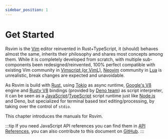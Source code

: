 ```yaml
---
sidebar_position: 1
---
```


# Get Started

Rsvim is the [Vim](https://www.vim.org/) editor reinvented in Rust+TypeScript, it (should) behaves almost the same, inherits their philosophy and shares most concepts among them. While it is completely developed from scratch, with multiple sub-components been redesigned/reinvented, 100% perfect compatible with existing Vim community in [Vimscript (or VimL)](https://en.wikipedia.org/wiki/Vimscript), [Neovim](https://neovim.io/) community in [Lua](https://neovim.io/doc/user/lua.html) is unrealistic, break changes are expected and unavoidable.

As Rsvim is build with [Rust](https://www.rust-lang.org/), using [Tokio](https://tokio.rs/) as async runtime, [Google's V8](https://v8.dev/) engine and [Rusty V8](https://github.com/denoland/rusty_v8) bindings (provided by [Deno team](https://deno.com/)) as script interpreter, it can be seen as a [JavaScript](https://developer.mozilla.org/en-US/docs/Web/JavaScript)/[TypeScript](https://www.typescriptlang.org/) script runtime just like [Node.js](https://nodejs.org/en) and Deno, but specialized for terminal based text editing/processing, by taking over the control of `stdio`.

This chapter introduces the manuals for Rsvim.

:::tip
If you need JavaScript API references you can find them in [API References](/docs/api_references/intro), you can also contribute to this document on [GitHub](https://github.com/rsvim/rsvim.github.io).
:::
